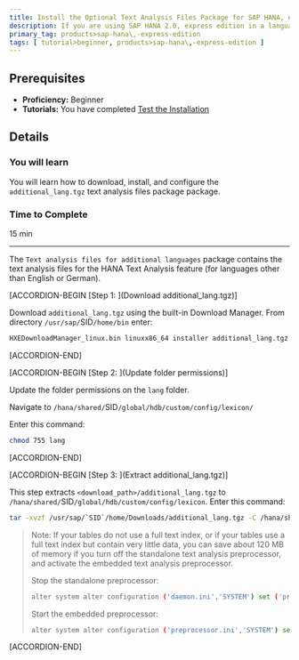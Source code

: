 ```yaml
---
title: Install the Optional Text Analysis Files Package for SAP HANA, express edition
description: If you are using SAP HANA 2.0, express edition in a language other than English or German, you can download the `Text analysis files for additional languages` package in the Download Manager.
primary_tag: products>sap-hana\,-express-edition
tags: [ tutorial>beginner, products>sap-hana\,-express-edition ]
---
```


<!-- loio604364b544704ac382b4782793852288 -->

## Prerequisites
 - **Proficiency:** Beginner
 - **Tutorials:**  You have completed [Test the Installation](http://www.sap.com/developer/tutorials/hxe-ua-test-binary.html)  

## Details
### You will learn
You will learn how to download, install, and configure the `additional_lang.tgz` text analysis files package package.

### Time to Complete
15 min

---

The `Text analysis files for additional languages` package contains the text analysis files for the HANA Text Analysis feature (for languages other than English or German).

[ACCORDION-BEGIN [Step 1: ](Download additional_lang.tgz)]

Download `additional_lang.tgz` using the built-in Download Manager. From directory `/usr/sap/`SID`/home/bin` enter:

```bash
HXEDownloadManager_linux.bin linuxx86_64 installer additional_lang.tgz
```

[ACCORDION-END]

[ACCORDION-BEGIN [Step 2: ](Update folder permissions)]

Update the folder permissions on the `lang` folder.

Navigate to `/hana/shared/`SID`/global/hdb/custom/config/lexicon/`

Enter this command:

```bash
chmod 755 lang
```

[ACCORDION-END]

[ACCORDION-BEGIN [Step 3: ](Extract additional_lang.tgz)]

This step extracts `<download_path>/additional_lang.tgz` to `/hana/shared/`SID`/global/hdb/custom/config/lexicon`. Enter this command:

```bash
tar -xvzf /usr/sap/`SID`/home/Downloads/additional_lang.tgz -C /hana/shared/`SID`/global/hdb/custom/config/lexicon
```

> Note:
> If your tables do not use a full text index, or if your tables use a full text index but contain very little data, you can save about 120 MB of memory if you turn off the standalone text analysis preprocessor, and activate the embedded text analysis preprocessor.
> 
> Stop the standalone preprocessor:
> 
> ```bash
> alter system alter configuration ('daemon.ini','SYSTEM') set ('preprocessor','instances') = '0' with reconfigure;
> 
> ```
> 
> Start the embedded preprocessor:
> 
> ```bash
> alter system alter configuration ('preprocessor.ini','SYSTEM') set ('general','embedded') = 'true' with reconfigure;
> ```
> 
> 

[ACCORDION-END]


